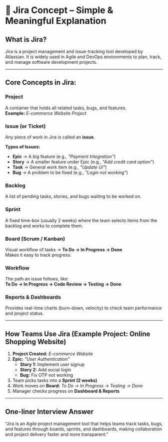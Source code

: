 # 📌 Jira Concept – Simple & Meaningful Explanation

## What is Jira?
Jira is a project management and issue-tracking tool developed by Atlassian. It is widely used in Agile and DevOps environments to plan, track, and manage software development projects.

---

## Core Concepts in Jira:

### Project
A container that holds all related tasks, bugs, and features.  
**Example:** *E-commerce Website Project*

### Issue (or Ticket)
Any piece of work in Jira is called an **issue**.

**Types of Issues:**
- **Epic** → A big feature (e.g., *"Payment Integration"*)
- **Story** → A smaller feature under Epic (e.g., *"Add credit card option"*)
- **Task** → General work item (e.g., *"Update UI"*)
- **Bug** → A problem to be fixed (e.g., *"Login not working"*)

### Backlog
A list of pending tasks, stories, and bugs waiting to be worked on.

### Sprint
A fixed time-box (usually 2 weeks) where the team selects items from the backlog and works to complete them.

### Board (Scrum / Kanban)
Visual workflow of tasks → **To Do → In Progress → Done**  
Makes it easy to track progress.

### Workflow
The path an issue follows, like:  
**To Do → In Progress → Code Review → Testing → Done**

### Reports & Dashboards
Provides real-time charts (burn-down, velocity) to check team performance and project status.

---

## How Teams Use Jira (Example Project: Online Shopping Website)

1. **Project Created:** *E-commerce Website*  
2. **Epic:** *"User Authentication"*  
   - **Story 1:** Implement user signup  
   - **Story 2:** Add social login  
   - **Bug:** Fix OTP not working  
3. Team picks tasks into a **Sprint (2 weeks)**  
4. Work moves on **Board:** *To Do → In Progress → Testing → Done*  
5. Manager checks progress on **Dashboard & Reports**  

---

## One-liner Interview Answer
“Jira is an Agile project management tool that helps teams track tasks, bugs, and features through boards, sprints, and dashboards, making collaboration and project delivery faster and more transparent.”
